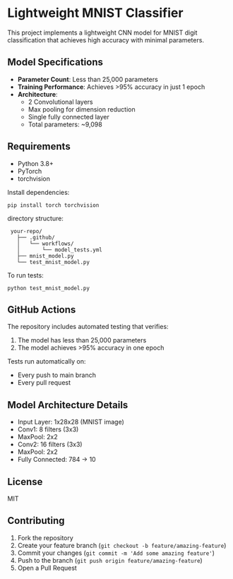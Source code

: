 # Lightweight MNIST Classifier

This project implements a lightweight CNN model for MNIST digit classification that achieves high accuracy with minimal parameters.

## Model Specifications

- **Parameter Count**: Less than 25,000 parameters
- **Training Performance**: Achieves >95% accuracy in just 1 epoch
- **Architecture**: 
  - 2 Convolutional layers
  - Max pooling for dimension reduction
  - Single fully connected layer
  - Total parameters: ~9,098

## Requirements

- Python 3.8+
- PyTorch
- torchvision

Install dependencies: 
```
pip install torch torchvision
```

directory structure:
```
 your-repo/
   ├── .github/
   │   └── workflows/
   │       └── model_tests.yml
   ├── mnist_model.py
   └── test_mnist_model.py
```
To run tests:

```
python test_mnist_model.py
```


## GitHub Actions

The repository includes automated testing that verifies:
1. The model has less than 25,000 parameters
2. The model achieves >95% accuracy in one epoch

Tests run automatically on:
- Every push to main branch
- Every pull request

## Model Architecture Details

- Input Layer: 1x28x28 (MNIST image)
- Conv1: 8 filters (3x3)
- MaxPool: 2x2
- Conv2: 16 filters (3x3)
- MaxPool: 2x2
- Fully Connected: 784 → 10

## License

MIT

## Contributing

1. Fork the repository
2. Create your feature branch (`git checkout -b feature/amazing-feature`)
3. Commit your changes (`git commit -m 'Add some amazing feature'`)
4. Push to the branch (`git push origin feature/amazing-feature`)
5. Open a Pull Request
